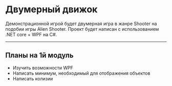 # Двумерный движок
Демонстрационной игрой будет двумерная игра в жанре Shooter на подобии игры Alien Shooter. Проект будет написан с использованием .NET core + WPF на C#.
***

## Планы на 1й модуль
* Изучить возможности WPF
* Написать минимум, необходимый для отображения объектов
* Написать колизии
